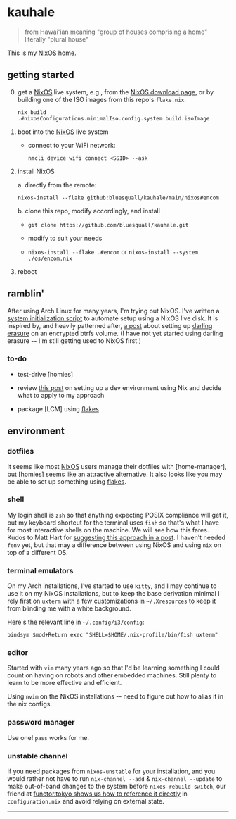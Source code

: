 # kauhale

> from Hawai'ian
> meaning "group of houses comprising a home"
> literally "plural house"

This is my [NixOS] home.

## getting started

0. get a [NixOS] live system, e.g., from the [NixOS download page], or by
   building one of the ISO images from this repo's `flake.nix`:

   `nix build .#nixosConfigurations.minimalIso.config.system.build.isoImage`

1. boot into the [NixOS] live system

   - connect to your WiFi network:

     `nmcli device wifi connect <SSID> --ask`

2. install NixOS

   a. directly from the remote:

      `nixos-install --flake github:bluesquall/kauhale/main/nixos#encom`

   b. clone this repo, modify accordingly, and install

     - `git clone https://github.com/bluesquall/kauhale.git`

     - modify to suit your needs

     - `nixos-install --flake .#encom` or `nixos-install --system ./os/encom.nix`



3. reboot


## ramblin'

After using Arch Linux for many years, I'm trying out NixOS. I've written a
[system initialization script][mknix] to automate setup using a NixOS live
disk. It is inspired by, and heavily patterned after, [a post][mt-caret]
about setting up [darling erasure][eyd] on an encrypted btrfs volume. (I
have not yet started using darling erasure -- I'm still getting used to
NixOS first.)

### to-do

* test-drive [homies]

* review [this post][mathiasp] on setting up a dev environment using Nix and
  decide what to apply to my approach

* package [LCM] using [flakes]

## environment

### dotfiles

It seems like most [NixOS] users manage their dotfiles with [home-manager],
but [homies] seems like an attractive alternative. It also looks like you
may be able to set up something using [flakes].

### shell

My login shell is `zsh` so that anything expecting POSIX compliance will get
it, but my keyboard shortcut for the terminal uses `fish` so that's what I
have for most interactive shells on the machine. We will see how this fares.
Kudos to Matt Hart for [suggesting this approach in a post][fish-n-nix]. I
haven't needed `fenv` yet, but that may a difference between using NixOS and
using `nix` on top of a different OS.

### terminal emulators

On my Arch installations, I've started to use `kitty`, and I may continue to
use it on my NixOS installations, but to keep the base derivation minimal I
rely first on `uxterm` with a few customizations in `~/.Xresources` to keep
it from blinding me with a white background.

Here's the relevant line in `~/.config/i3/config`:

```
bindsym $mod+Return exec "SHELL=$HOME/.nix-profile/bin/fish uxterm"
```

### editor

Started with `vim` many years ago so that I'd be learning something I could
count on having on robots and other embedded machines. Still plenty to learn
to be more effective and efficient.

Using `nvim` on the NixOS installations -- need to figure out how to alias
it in the nix configs.

### password manager

Use one! `pass` works for me.

### unstable channel

If you need packages from `nixos-unstable` for your installation, and you
would rather not have to run `nix-channel --add` & `nix-channel --update`
to make out-of-band changes to the system before `nixos-rebuild switch`, our
friend at [functor.tokyo shows us how to reference it directly][functokyo]
in `configuration.nix` and avoid relying on external state.



_____________

[NixOS]: https://nixos.org
[NixOS download page]: https://nixos.org/download.html
[mknix]: https://mjstanway.com/mknix
[mt-caret]: https://mt-caret.github.io/blog/posts/2020-06-29-optin-state.html
[eyd]: https://grahamc.com/blog/erase-your-darlings
[homies-post]: https://www.nmattia.com/posts/2018-03-21-nix-reproducible-setup-linux-macos.html
[mathiasp]: https://www.mathiaspolligkeit.de/dev/exploring-nix-on-macos/
[fish-n-nix]: https://mjhart.netlify.app/posts/2020-03-14-nix-and-fish.html
[functokyo]: https://functor.tokyo/blog/2018-02-18-install-packages-from-nixos-unstable
[malloc47]: https://www.malloc47.com/migrating-to-nixos/
[del-old-boot-conf]: http://blog.ielliott.io/how-to-delete-old-nixos-boot-configurations/
[flakes]: https://www.tweag.io/blog/2020-05-25-flakes/
[hm-flakes]: https://dee.underscore.world/blog/home-manager-flakes/
